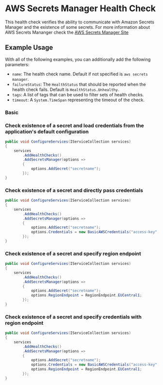 # AWS Secrets Manager Health Check

This health check verifies the ability to communicate with Amazon Secrets Manager and the existence of some secrets. For more information about AWS Secrets Mananger check the [AWS Secrets Manager Site](https://aws.amazon.com/secrets-manager/)

## Example Usage

With all of the following examples, you can additionally add the following parameters:

- `name`: The health check name. Default if not specified is `aws secrets manager`.
- `failureStatus`: The `HealthStatus` that should be reported when the health check fails. Default is `HealthStatus.Unhealthy`.
- `tags`: A list of tags that can be used to filter sets of health checks.
- `timeout`: A `System.TimeSpan` representing the timeout of the check.

### Basic

### Check existence of a secret and load credentials from the application's default configuration

```cs
public void ConfigureServices(IServiceCollection services)
{
    services
        .AddHealthChecks()
        .AddSecretsManager(options =>
        {
            options.AddSecret("secretname");
        });
}
```

### Check existence of a secret and directly pass credentials

```cs
public void ConfigureServices(IServiceCollection services)
{
    services
        .AddHealthChecks()
        .AddSecretsManager(options =>
        {
            options.AddSecret("secretname");
            options.Credentials = new BasicAWSCredentials("access-key", "secret-key");
        });
}
```

### Check existence of a secret and specify region endpoint

```cs
public void ConfigureServices(IServiceCollection services)
{
    services
        .AddHealthChecks()
        .AddSecretsManager(options =>
        {
            options.AddSecret("secretname");
            options.RegionEndpoint = RegionEndpoint.EUCentral1;
        });
}
```

### Check existence of a secret and specify credentials with region endpoint

```cs
public void ConfigureServices(IServiceCollection services)
{
    services
        .AddHealthChecks()
        .AddSecretsManager(options =>
        {
            options.AddSecret("secretname");
            options.Credentials = new BasicAWSCredentials("access-key", "secret-key");
            options.RegionEndpoint = RegionEndpoint.EUCentral1;
        });
}
```
